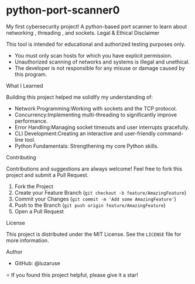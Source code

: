 # python-port-scanner0
My first cybersecurity project! A python-based port scanner to learn about networking , threading , and sockets.
 Legal & Ethical Disclaimer

This tool is intended for educational and authorized testing purposes only.

-   You must only scan hosts for which you have explicit permission.
-   Unauthorized scanning of networks and systems is illegal and unethical.
-   The developer is not responsible for any misuse or damage caused by this program.

 What I Learned

Building this project helped me solidify my understanding of:
-   Network Programming:Working with sockets and the TCP protocol.
-   Concurrency:Implementing multi-threading to significantly improve performance.
-   Error Handling:Managing socket timeouts and user interrupts gracefully.
-   CLI Development:Creating an interactive and user-friendly command-line tool.
-   Python Fundamentals: Strengthening my core Python skills.

 Contributing

Contributions and suggestions are always welcome! Feel free to fork this project and submit a Pull Request.

1.  Fork the Project
2.  Create your Feature Branch (`git checkout -b feature/AmazingFeature`)
3.  Commit your Changes (`git commit -m 'Add some AmazingFeature'`)
4.  Push to the Branch (`git push origin feature/AmazingFeature`)
5.  Open a Pull Request

 License

This project is distributed under the MIT License. See the `LICENSE` file for more information.

Author

-   GitHub: @luzaruse



⭐ If you found this project helpful, please give it a star!
